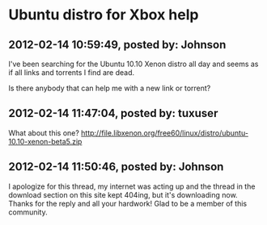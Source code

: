 # Ubuntu distro for Xbox help

## 2012-02-14 10:59:49, posted by: Johnson

I've been searching for the Ubuntu 10.10 Xenon distro all day and seems as if all links and torrents I find are dead.  
   
 Is there anybody that can help me with a new link or torrent?

## 2012-02-14 11:47:04, posted by: tuxuser

What about this one? http://file.libxenon.org/free60/linux/distro/ubuntu-10.10-xenon-beta5.zip

## 2012-02-14 11:50:46, posted by: Johnson

I apologize for this thread, my internet was acting up and the thread in the download section on this site kept 404ing, but it's downloading now. Thanks for the reply and all your hardwork! Glad to be a member of this community.